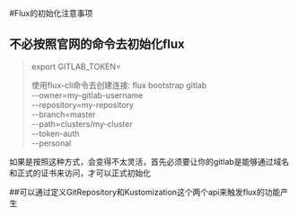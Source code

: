#Flux的初始化注意事项
## 不必按照官网的命令去初始化flux
>export GITLAB_TOKEN=<your-token>
> 
> 使用flux-cli命令去创建连接:
> flux bootstrap gitlab \
--owner=my-gitlab-username \
--repository=my-repository \
--branch=master \
--path=clusters/my-cluster \
--token-auth \
--personal

如果是按照这种方式，会变得不太灵活，首先必须要让你的gitlab是能够通过域名和正式的证书来访问，才可以正式初始化

##可以通过定义GitRepository和Kustomization这个两个api来触发flux的功能产生